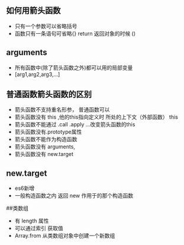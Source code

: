 ## 如何用箭头函数
- 只有一个参数可以省略括号
- 函数只有一条语句可省略{} return
返回对象的时候 () 

## arguments 
- 所有函数中(除了箭头函数之外)都可以用的局部变量
- [arg1,arg2,arg3,...]


## 普通函数箭头函数的区别
- 箭头函数不支持重名形参， 普通函数可以 
- 箭头函数没有 this ,他的this指向定义时 所处的上下文（外部函数） this
- 箭头函数不能通过 .call .apply ...改变箭头函数的this
- 箭头函数没有.prototype属性
- 箭头函数不能作为构造函数
- 箭头函数没有 arguments,
- 箭头函数没有 new.target

##  new.target 
- es6新增 
- 一般构造函数之内 返回 new 作用于的那个构造函数

##类数组
- 有 length 属性
- 可以通过索引 获取值
- Array.from 从类数组对象中创建一个新数组
   